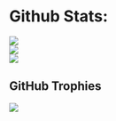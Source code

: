 # Github Stats:
![](https://github-readme-stats.vercel.app/api?username=StephenIsTaken&theme=tokyonight&hide_border=true&include_all_commits=false&count_private=false)<br/>
![](https://github-readme-streak-stats.herokuapp.com/?user=StephenIsTaken&theme=tokyonight&hide_border=true)<br/>
![](https://github-readme-stats.vercel.app/api/top-langs/?username=StephenIsTaken&theme=tokyonight&hide_border=true&include_all_commits=false&count_private=false&layout=compact)

## GitHub Trophies
![](https://github-profile-trophy.vercel.app/?username=StephenIsTaken&theme=juicyfresh&no-frame=true&no-bg=false&margin-w=4)
